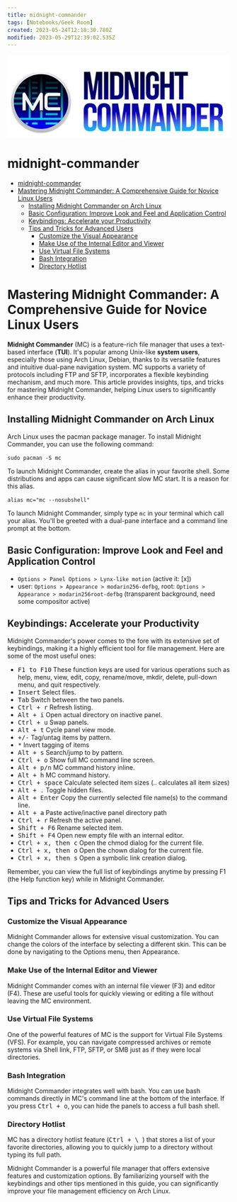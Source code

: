 ```yaml
---
title: midnight-commander
tags: [Notebooks/Geek Room]
created: 2023-05-24T12:18:30.780Z
modified: 2023-05-29T12:39:02.535Z
---
```


![midnight-commander-logo](../attachments/midnight-commander-logo.png)

# midnight-commander

<!--ts-->
* [midnight-commander](#midnight-commander)
* [Mastering Midnight Commander: A Comprehensive Guide for Novice Linux Users](#mastering-midnight-commander-a-comprehensive-guide-for-novice-linux-users)
   * [Installing Midnight Commander on Arch Linux](#installing-midnight-commander-on-arch-linux)
   * [Basic Configuration: Improve Look and Feel and Application Control](#basic-configuration-improve-look-and-feel-and-application-control)
   * [Keybindings: Accelerate your Productivity](#keybindings-accelerate-your-productivity)
   * [Tips and Tricks for Advanced Users](#tips-and-tricks-for-advanced-users)
      * [Customize the Visual Appearance](#customize-the-visual-appearance)
      * [Make Use of the Internal Editor and Viewer](#make-use-of-the-internal-editor-and-viewer)
      * [Use Virtual File Systems](#use-virtual-file-systems)
      * [Bash Integration](#bash-integration)
      * [Directory Hotlist](#directory-hotlist)

<!-- Added by: box, at: Thu Jun 15 12:44:47 PM CEST 2023 -->

<!--te-->

# Mastering Midnight Commander: A Comprehensive Guide for Novice Linux Users

**Midnight Commander** (MC) is a feature-rich file manager that uses a text-based interface (**TUI**). It's popular among Unix-like **system users**, especially those using Arch Linux, Debian, thanks to its versatile features and intuitive dual-pane navigation system. MC supports a variety of protocols including FTP and SFTP, incorporates a flexible keybinding mechanism, and much more. This article provides insights, tips, and tricks for mastering Midnight Commander, helping Linux users to significantly enhance their productivity.

## Installing Midnight Commander on Arch Linux

Arch Linux uses the pacman package manager. To install Midnight Commander, you can use the following command:

```shell
sudo pacman -S mc
```

To launch Midnight Commander, create the alias in your favorite shell. Some distributions and apps can cause significant slow MC start. It is a reason for this alias. 

```shell
alias mc="mc --nosubshell"
```

To launch Midnight Commander, simply type `mc` in your terminal which call your alias. 
You'll be greeted with a dual-pane interface and a command line prompt at the bottom.

## Basic Configuration: Improve Look and Feel and Application Control

* `Options > Panel Options > Lynx-like motion` (active it: [x])
* user: `Options > Appearance > modarin256-defbg`, root: `Options > Appearance > modarin256root-defbg` (transparent background, need some compositor active)

## Keybindings: Accelerate your Productivity

Midnight Commander's power comes to the fore with its extensive set of keybindings, making it a highly efficient tool for file management. Here are some of the most useful ones:

* <kbd>F1 to F10</kbd> These function keys are used for various operations such as help, menu, view, edit, copy, rename/move, mkdir, delete, pull-down menu, and quit respectively.
* <kbd>Insert</kbd> Select files.
* <kbd>Tab</kbd> Switch between the two panels.
* <kbd>Ctrl + r</kbd> Refresh listing.
* <kbd>Alt + i</kbd> Open actual directory on inactive panel.
* <kbd>Ctrl + u</kbd> Swap panels.
* <kbd>Alt + t</kbd> Cycle panel view mode.
* <kbd>+/-</kbd> Tag/untag items by pattern.
* <kbd>*</kbd> Invert tagging of items
* <kbd>Alt + s</kbd> Search­/jump to by pattern.
* <kbd>Ctrl + o</kbd> Show full MC command line screen.
* <kbd>Alt + p/n</kbd> MC command history inline.
* <kbd>Alt + h</kbd> MC command history.
* <kbd>Ctrl + space</kbd> Calculate selected item sizes (.. calculates all item sizes)
* <kbd>Alt + .</kbd> Toggle hidden files.
* <kbd>Alt + Enter</kbd> Copy the currently selected file name(s) to the command line.
* <kbd>Alt + a</kbd> Paste active­/in­active panel directory path
* <kbd>Ctrl + r</kbd> Refresh the active panel.
* <kbd>Shift + F6</kbd> Rename selected item.
* <kbd>Shift + F4</kbd> Open new empty file with an internal editor.
* <kbd>Ctrl + x, then c</kbd> Open the chmod dialog for the current file.
* <kbd>Ctrl + x, then o</kbd> Open the chown dialog for the current file.
* <kbd>Ctrl + x, then s</kbd> Open a symbolic link creation dialog.

Remember, you can view the full list of keybindings anytime by pressing F1 (the Help function key) while in Midnight Commander.

## Tips and Tricks for Advanced Users

### Customize the Visual Appearance

Midnight Commander allows for extensive visual customization. You can change the colors of the interface by selecting a different skin. This can be done by navigating to the Options menu, then Appearance.

### Make Use of the Internal Editor and Viewer

Midnight Commander comes with an internal file viewer (F3) and editor (F4). These are useful tools for quickly viewing or editing a file without leaving the MC environment.

### Use Virtual File Systems

One of the powerful features of MC is the support for Virtual File Systems (VFS). For example, you can navigate compressed archives or remote systems via Shell link, FTP, SFTP, or SMB just as if they were local directories.

### Bash Integration

Midnight Commander integrates well with bash. You can use bash commands directly in MC's command line at the bottom of the interface. If you press <kbd>Ctrl + o</kbd>, you can hide the panels to access a full bash shell.

### Directory Hotlist

MC has a directory hotlist feature (<kbd>Ctrl + \ </kbd>) that stores a list of your favorite directories, allowing you to quickly jump to a directory without typing its full path.

Midnight Commander is a powerful file manager that offers extensive features and customization options. By familiarizing yourself with the keybindings and other tips mentioned in this guide, you can significantly improve your file management efficiency on Arch Linux.

